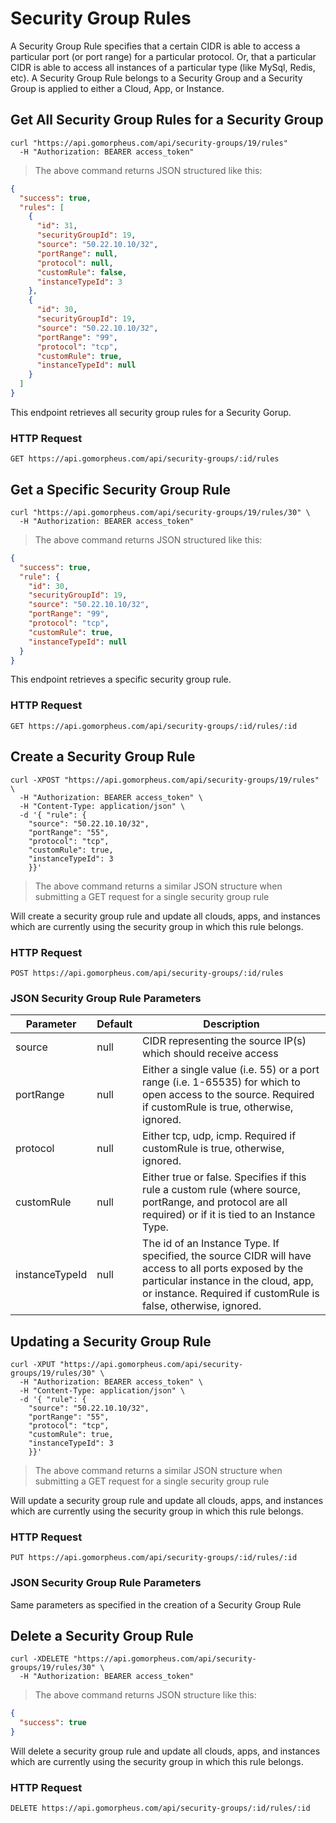 # Security Group Rules

A Security Group Rule specifies that a certain CIDR is able to access a particular port (or port range) for a particular protocol.  Or, that a particular CIDR is able to access all instances of a particular type (like MySql, Redis, etc).  A Security Group Rule belongs to a Security Group and a Security Group is applied to either a Cloud, App, or Instance.

## Get All Security Group Rules for a Security Group

```shell
curl "https://api.gomorpheus.com/api/security-groups/19/rules"
  -H "Authorization: BEARER access_token"
```

> The above command returns JSON structured like this:

```json
{
  "success": true,
  "rules": [
    {
      "id": 31,
      "securityGroupId": 19,
      "source": "50.22.10.10/32",
      "portRange": null,
      "protocol": null,
      "customRule": false,
      "instanceTypeId": 3
    },
    {
      "id": 30,
      "securityGroupId": 19,
      "source": "50.22.10.10/32",
      "portRange": "99",
      "protocol": "tcp",
      "customRule": true,
      "instanceTypeId": null
    }
  ]
}
```

This endpoint retrieves all security group rules for a Security Gorup.

### HTTP Request

`GET https://api.gomorpheus.com/api/security-groups/:id/rules`

## Get a Specific Security Group Rule

```shell
curl "https://api.gomorpheus.com/api/security-groups/19/rules/30" \
  -H "Authorization: BEARER access_token"
```

> The above command returns JSON structured like this:

```json
{
  "success": true,
  "rule": {
    "id": 30,
    "securityGroupId": 19,
    "source": "50.22.10.10/32",
    "portRange": "99",
    "protocol": "tcp",
    "customRule": true,
    "instanceTypeId": null
  }
}
```

This endpoint retrieves a specific security group rule.

### HTTP Request

`GET https://api.gomorpheus.com/api/security-groups/:id/rules/:id`

## Create a Security Group Rule

```shell
curl -XPOST "https://api.gomorpheus.com/api/security-groups/19/rules" \
  -H "Authorization: BEARER access_token" \
  -H "Content-Type: application/json" \
  -d '{ "rule": {
    "source": "50.22.10.10/32",
    "portRange": "55",
    "protocol": "tcp",
    "customRule": true,
    "instanceTypeId": 3
    }}'
```

> The above command returns a similar JSON structure when submitting a GET request for a single security group rule 

Will create a security group rule and update all clouds, apps, and instances which are currently using the security group in which this rule belongs.

### HTTP Request

`POST https://api.gomorpheus.com/api/security-groups/:id/rules`

### JSON Security Group Rule Parameters

Parameter | Default | Description
--------- | ------- | -----------
source      | null | CIDR representing the source IP(s) which should receive access
portRange | null | Either a single value (i.e. 55) or a port range (i.e. 1-65535) for which to open access to the source.  Required if customRule is true, otherwise, ignored.
protocol | null | Either tcp, udp, icmp. Required if customRule is true, otherwise, ignored.
customRule | null | Either true or false.  Specifies if this rule a custom rule (where source, portRange, and protocol are all required) or if it is tied to an Instance Type.
instanceTypeId | null | The id of an Instance Type.  If specified, the source CIDR will have access to all ports exposed by the particular instance in the cloud, app, or instance.  Required if customRule is false, otherwise, ignored. 

## Updating a Security Group Rule

```shell
curl -XPUT "https://api.gomorpheus.com/api/security-groups/19/rules/30" \
  -H "Authorization: BEARER access_token" \
  -H "Content-Type: application/json" \
  -d '{ "rule": {
    "source": "50.22.10.10/32",
    "portRange": "55",
    "protocol": "tcp",
    "customRule": true,
    "instanceTypeId": 3
    }}'
```

> The above command returns a similar JSON structure when submitting a GET request for a single security group rule

Will update a security group rule and update all clouds, apps, and instances which are currently using the security group in which this rule belongs.

### HTTP Request

`PUT https://api.gomorpheus.com/api/security-groups/:id/rules/:id`

### JSON Security Group Rule Parameters

Same parameters as specified in the creation of a Security Group Rule

## Delete a Security Group Rule

```shell
curl -XDELETE "https://api.gomorpheus.com/api/security-groups/19/rules/30" \
  -H "Authorization: BEARER access_token"
```

> The above command returns JSON structure like this:

```json
{
  "success": true
}
```

Will delete a security group rule and update all clouds, apps, and instances which are currently using the security group in which this rule belongs.

### HTTP Request

`DELETE https://api.gomorpheus.com/api/security-groups/:id/rules/:id`